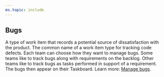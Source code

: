 ```yaml
---
ms.topic: include
---
```


## Bugs
A type of work item that records a potential source of dissatisfaction with the product. The common name of a work item type for tracking code defects. Each team can choose how they want to manage bugs. Some teams like to track bugs along with requirements on the backlog. Other teams like to track bugs as tasks performed in support of a requirement. The bugs then appear on their Taskboard. Learn more: [Manage bugs](../../boards/backlogs/manage-bugs.md).